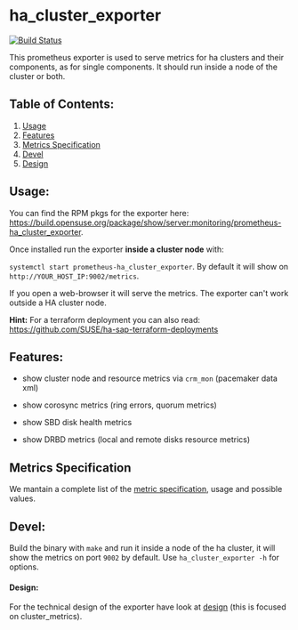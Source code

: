 # ha_cluster_exporter

[![Build Status](https://travis-ci.org/ClusterLabs/ha_cluster_exporter.svg?branch=master)](https://travis-ci.org/ClusterLabs/ha_cluster_exporter)


This prometheus exporter is used to serve metrics for ha clusters and their components, as for single components.
It should run inside a node of the cluster or both.

## Table of Contents:
1. [Usage](#Usage)
2. [Features](#Features)
4. [Metrics Specification](#Metrics-specifications)
5. [Devel](#Devel)
6. [Design](#Design)

## Usage:

You can find the RPM pkgs for the exporter here: https://build.opensuse.org/package/show/server:monitoring/prometheus-ha_cluster_exporter.

Once installed run the exporter **inside a cluster node** with: 

`systemctl start prometheus-ha_cluster_exporter`. By default it will show on `http://YOUR_HOST_IP:9002/metrics`.

If you open a web-browser it will serve the metrics. 
The exporter can't work outside a HA cluster node.

**Hint:**
For a terraform deployment you can also read: https://github.com/SUSE/ha-sap-terraform-deployments

## Features:

- show cluster node and resource metrics via `crm_mon` (pacemaker data xml)

- show corosync metrics (ring errors, quorum metrics)

- show SBD disk health metrics

- show DRBD metrics (local and remote disks resource metrics)


## Metrics Specification

We mantain a complete list of the [metric specification](doc/metric_spec.md), usage and possible values.

## Devel:

Build the binary with `make` and run it inside a node of the ha cluster, it will show the metrics on port `9002` by default.
Use `ha_cluster_exporter -h` for options.

#### Design:

For the technical design of the exporter have look at [design](doc/design.md) (this is focused on cluster_metrics).

